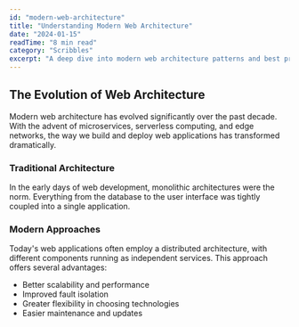```yaml
---
id: "modern-web-architecture"
title: "Understanding Modern Web Architecture"
date: "2024-01-15"
readTime: "8 min read"
category: "Scribbles"
excerpt: "A deep dive into modern web architecture patterns and best practices for scalable applications."
---
```


## The Evolution of Web Architecture
Modern web architecture has evolved significantly over the past decade. With the advent of microservices, serverless computing, and edge networks, the way we build and deploy web applications has transformed dramatically.

### Traditional Architecture
In the early days of web development, monolithic architectures were the norm. Everything from the database to the user interface was tightly coupled into a single application.

### Modern Approaches
Today's web applications often employ a distributed architecture, with different components running as independent services. This approach offers several advantages:

- Better scalability and performance
- Improved fault isolation
- Greater flexibility in choosing technologies
- Easier maintenance and updates